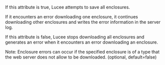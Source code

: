 If this attribute is true, Lucee attempts to save all enclosures.

If it encounters an error downloading one enclosure, it continues downloading other enclosures and writes the
error information in the server log.

If this attribute is false, Lucee stops downloading all enclosures and generates an error when it encounters
an error downloading an enclosure.

Note: Enclosure errors can occur if the specified enclosure is of a type that the web server does not allow to be
downloaded. (optional, default=false)